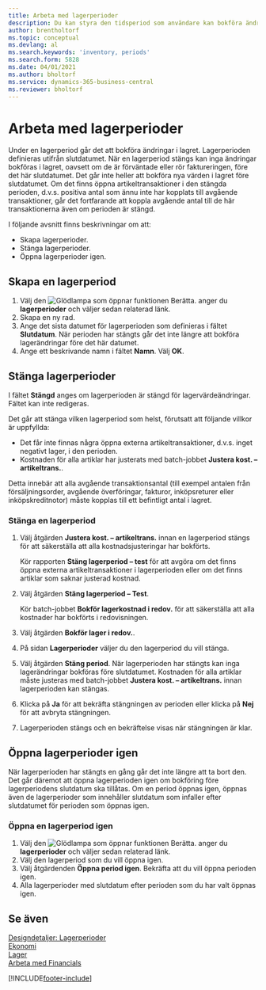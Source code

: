 ```yaml
---
title: Arbeta med lagerperioder
description: Du kan styra den tidsperiod som användare kan bokföra ändringar i lagret genom att definiera lagerperioder.
author: brentholtorf
ms.topic: conceptual
ms.devlang: al
ms.search.keywords: 'inventory, periods'
ms.search.form: 5828
ms.date: 04/01/2021
ms.author: bholtorf
ms.service: dynamics-365-business-central
ms.reviewer: bholtorf
---
```

# <a name="work-with-inventory-periods"></a>Arbeta med lagerperioder

Under en lagerperiod går det att bokföra ändringar i lagret. Lagerperioden definieras utifrån slutdatumet. När en lagerperiod stängs kan inga ändringar bokföras i lagret, oavsett om de är förväntade eller rör faktureringen, före det här slutdatumet. Det går inte heller att bokföra nya värden i lagret före slutdatumet. Om det finns öppna artikeltransaktioner i den stängda perioden, d.v.s. positiva antal som ännu inte har kopplats till avgående transaktioner, går det fortfarande att koppla avgående antal till de här transaktionerna även om perioden är stängd.  

I följande avsnitt finns beskrivningar om att:

* Skapa lagerperioder.  
* Stänga lagerperioder.  
* Öppna lagerperioder igen.  

## <a name="to-create-an-inventory-period"></a>Skapa en lagerperiod

1. Välj den ![Glödlampa som öppnar funktionen Berätta.](media/ui-search/search_small.png "Berätta för mig vad du vill göra") anger du **lagerperioder** och väljer sedan relaterad länk.  
2. Skapa en ny rad.  
3. Ange det sista datumet för lagerperioden som definieras i fältet **Slutdatum**. När perioden har stängts går det inte längre att bokföra lagerändringar före det här datumet.  
4. Ange ett beskrivande namn i fältet **Namn**. Välj **OK**.  

## <a name="closing-inventory-periods"></a>Stänga lagerperioder

I fältet **Stängd** anges om lagerperioden är stängd för lagervärdeändringar. Fältet kan inte redigeras.  

Det går att stänga vilken lagerperiod som helst, förutsatt att följande villkor är uppfyllda:  

* Det får inte finnas några öppna externa artikeltransaktioner, d.v.s. inget negativt lager, i den perioden.  
* Kostnaden för alla artiklar har justerats med batch-jobbet **Justera kost. – artikeltrans.**.  

Detta innebär att alla avgående transaktionsantal (till exempel antalen från försäljningsorder, avgående överföringar, fakturor, inköpsreturer eller inköpskreditnotor) måste kopplas till ett befintligt antal i lagret.  

### <a name="to-close-an-inventory-period"></a>Stänga en lagerperiod

1. Välj åtgärden **Justera kost. – artikeltrans.** innan en lagerperiod stängs för att säkerställa att alla kostnadsjusteringar har bokförts.

    Kör rapporten **Stäng lagerperiod – test** för att avgöra om det finns öppna externa artikeltransaktioner i lagerperioden eller om det finns artiklar som saknar justerad kostnad.  
2. Välj åtgärden **Stäng lagerperiod – Test**.  

    Kör batch-jobbet **Bokför lagerkostnad i redov.** för att säkerställa att alla kostnader har bokförts i redovisningen.  
3. Välj åtgärden **Bokför lager i redov.**.  
4. På sidan **Lagerperioder** väljer du den lagerperiod du vill stänga.  
5. Välj åtgärden **Stäng period**. När lagerperioden har stängts kan inga lagerändringar bokföras före slutdatumet. Kostnaden för alla artiklar måste justeras med batch-jobbet **Justera kost. – artikeltrans.** innan lagerperioden kan stängas.  
6. Klicka på **Ja** för att bekräfta stängningen av perioden eller klicka på **Nej** för att avbryta stängningen.  
7. Lagerperioden stängs och en bekräftelse visas när stängningen är klar.  

## <a name="reopening-inventory-periods"></a>Öppna lagerperioder igen
När lagerperioden har stängts en gång går det inte längre att ta bort den. Det går däremot att öppna lagerperioden igen om bokföring före lagerperiodens slutdatum ska tillåtas. Om en period öppnas igen, öppnas även de lagerperioder som innehåller slutdatum som infaller efter slutdatumet för perioden som öppnas igen.  

### <a name="to-reopen-an-inventory-period"></a>Öppna en lagerperiod igen
1. Välj den ![Glödlampa som öppnar funktionen Berätta.](media/ui-search/search_small.png "Berätta för mig vad du vill göra") anger du **lagerperioder** och väljer sedan relaterad länk.  
2. Välj den lagerperiod som du vill öppna igen.  
3. Välj åtgärdenden **Öppna period igen**. Bekräfta att du vill öppna perioden igen.  
4. Alla lagerperioder med slutdatum efter perioden som du har valt öppnas igen.  

## <a name="see-also"></a>Se även
[Designdetaljer: Lagerperioder](design-details-inventory-periods.md)  
[Ekonomi](finance.md)  
[Lager](inventory-manage-inventory.md)  
[Arbeta med Financials](ui-work-product.md)


[!INCLUDE[footer-include](includes/footer-banner.md)]
